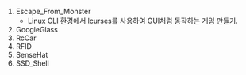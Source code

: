 1. Escape_From_Monster
   - Linux CLI 환경에서 lcurses를 사용하여 GUI처럼 동작하는 게임 만들기.
2. GoogleGlass
3. RcCar
4. RFID
5. SenseHat
6. SSD_Shell
